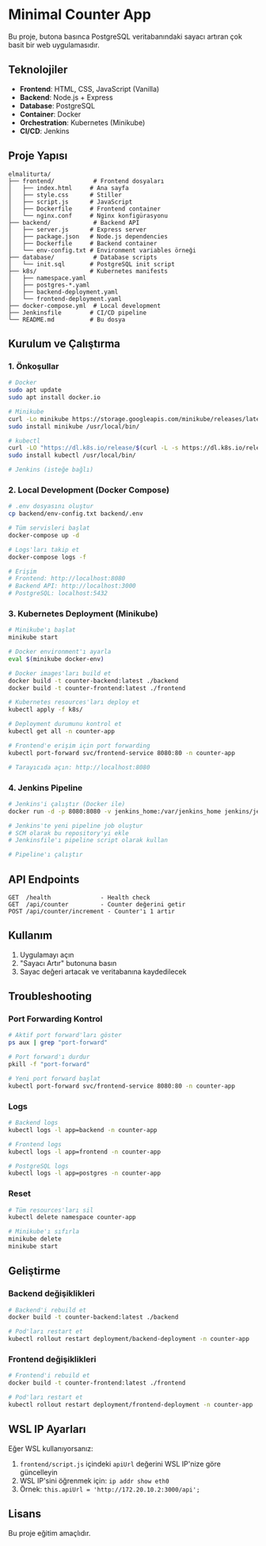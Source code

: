 # Minimal Counter App

Bu proje, butona basınca PostgreSQL veritabanındaki sayacı artıran çok basit bir web uygulamasıdır.

## Teknolojiler

- **Frontend**: HTML, CSS, JavaScript (Vanilla)
- **Backend**: Node.js + Express
- **Database**: PostgreSQL
- **Container**: Docker
- **Orchestration**: Kubernetes (Minikube)
- **CI/CD**: Jenkins

## Proje Yapısı

```
elmaliturta/
├── frontend/           # Frontend dosyaları
│   ├── index.html     # Ana sayfa
│   ├── style.css      # Stiller
│   ├── script.js      # JavaScript
│   ├── Dockerfile     # Frontend container
│   └── nginx.conf     # Nginx konfigürasyonu
├── backend/            # Backend API
│   ├── server.js      # Express server
│   ├── package.json   # Node.js dependencies
│   ├── Dockerfile     # Backend container
│   └── env-config.txt # Environment variables örneği
├── database/           # Database scripts
│   └── init.sql       # PostgreSQL init script
├── k8s/               # Kubernetes manifests
│   ├── namespace.yaml
│   ├── postgres-*.yaml
│   ├── backend-deployment.yaml
│   └── frontend-deployment.yaml
├── docker-compose.yml  # Local development
├── Jenkinsfile        # CI/CD pipeline
└── README.md          # Bu dosya
```

## Kurulum ve Çalıştırma

### 1. Önkoşullar

```bash
# Docker
sudo apt update
sudo apt install docker.io

# Minikube
curl -Lo minikube https://storage.googleapis.com/minikube/releases/latest/minikube-linux-amd64
sudo install minikube /usr/local/bin/

# kubectl
curl -LO "https://dl.k8s.io/release/$(curl -L -s https://dl.k8s.io/release/stable.txt)/bin/linux/amd64/kubectl"
sudo install kubectl /usr/local/bin/

# Jenkins (isteğe bağlı)
```

### 2. Local Development (Docker Compose)

```bash
# .env dosyasını oluştur
cp backend/env-config.txt backend/.env

# Tüm servisleri başlat
docker-compose up -d

# Logs'ları takip et
docker-compose logs -f

# Erişim
# Frontend: http://localhost:8080
# Backend API: http://localhost:3000
# PostgreSQL: localhost:5432
```

### 3. Kubernetes Deployment (Minikube)

```bash
# Minikube'ı başlat
minikube start

# Docker environment'ı ayarla
eval $(minikube docker-env)

# Docker images'ları build et
docker build -t counter-backend:latest ./backend
docker build -t counter-frontend:latest ./frontend

# Kubernetes resources'ları deploy et
kubectl apply -f k8s/

# Deployment durumunu kontrol et
kubectl get all -n counter-app

# Frontend'e erişim için port forwarding
kubectl port-forward svc/frontend-service 8080:80 -n counter-app

# Tarayıcıda açın: http://localhost:8080
```

### 4. Jenkins Pipeline

```bash
# Jenkins'i çalıştır (Docker ile)
docker run -d -p 8080:8080 -v jenkins_home:/var/jenkins_home jenkins/jenkins:lts

# Jenkins'te yeni pipeline job oluştur
# SCM olarak bu repository'yi ekle
# Jenkinsfile'ı pipeline script olarak kullan

# Pipeline'ı çalıştır
```

## API Endpoints

```
GET  /health              - Health check
GET  /api/counter         - Counter değerini getir
POST /api/counter/increment - Counter'ı 1 artır
```

## Kullanım

1. Uygulamayı açın
2. "Sayacı Artır" butonuna basın
3. Sayac değeri artacak ve veritabanına kaydedilecek

## Troubleshooting

### Port Forwarding Kontrol

```bash
# Aktif port forward'ları göster
ps aux | grep "port-forward"

# Port forward'ı durdur
pkill -f "port-forward"

# Yeni port forward başlat
kubectl port-forward svc/frontend-service 8080:80 -n counter-app
```

### Logs

```bash
# Backend logs
kubectl logs -l app=backend -n counter-app

# Frontend logs
kubectl logs -l app=frontend -n counter-app

# PostgreSQL logs
kubectl logs -l app=postgres -n counter-app
```

### Reset

```bash
# Tüm resources'ları sil
kubectl delete namespace counter-app

# Minikube'ı sıfırla
minikube delete
minikube start
```

## Geliştirme

### Backend değişiklikleri

```bash
# Backend'i rebuild et
docker build -t counter-backend:latest ./backend

# Pod'ları restart et
kubectl rollout restart deployment/backend-deployment -n counter-app
```

### Frontend değişiklikleri

```bash
# Frontend'i rebuild et
docker build -t counter-frontend:latest ./frontend

# Pod'ları restart et
kubectl rollout restart deployment/frontend-deployment -n counter-app
```

## WSL IP Ayarları

Eğer WSL kullanıyorsanız:

1. `frontend/script.js` içindeki `apiUrl` değerini WSL IP'nize göre güncelleyin
2. WSL IP'sini öğrenmek için: `ip addr show eth0`
3. Örnek: `this.apiUrl = 'http://172.20.10.2:3000/api';`

## Lisans

Bu proje eğitim amaçlıdır.

